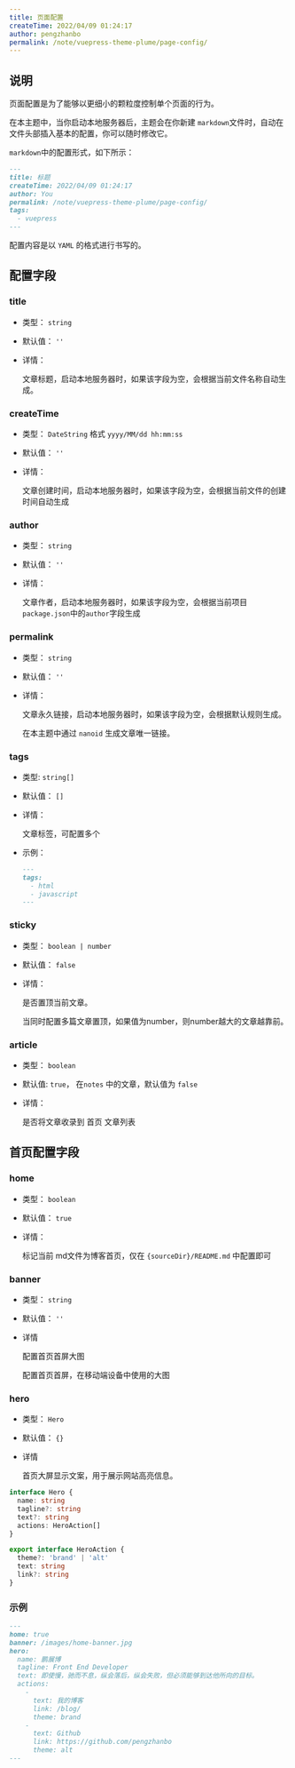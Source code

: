 ```yaml
---
title: 页面配置
createTime: 2022/04/09 01:24:17
author: pengzhanbo
permalink: /note/vuepress-theme-plume/page-config/
---
```


## 说明

页面配置是为了能够以更细小的颗粒度控制单个页面的行为。

在本主题中，当你启动本地服务器后，主题会在你新建 `markdown`文件时，自动在文件头部插入基本的配置，你可以随时修改它。

`markdown`中的配置形式，如下所示：
``` md
---
title: 标题
createTime: 2022/04/09 01:24:17
author: You
permalink: /note/vuepress-theme-plume/page-config/
tags:
  - vuepress
---
```
配置内容是以 `YAML` 的格式进行书写的。

## 配置字段

### title

- 类型： `string`
- 默认值： `''`
- 详情：
  
  文章标题，启动本地服务器时，如果该字段为空，会根据当前文件名称自动生成。

### createTime

- 类型： `DateString` 格式 `yyyy/MM/dd hh:mm:ss`
- 默认值： `''`
- 详情：
  
  文章创建时间，启动本地服务器时，如果该字段为空，会根据当前文件的创建时间自动生成

### author

- 类型： `string`
- 默认值： `''`
- 详情：
  
  文章作者，启动本地服务器时，如果该字段为空，会根据当前项目`package.json`中的`author`字段生成

### permalink

- 类型： `string`
- 默认值： `''`
- 详情：
  
  文章永久链接，启动本地服务器时，如果该字段为空，会根据默认规则生成。

  在本主题中通过 `nanoid` 生成文章唯一链接。

### tags

- 类型: `string[]`
- 默认值： `[]`
- 详情：
  
  文章标签，可配置多个
- 示例：
  ``` md
  ---
  tags:
    - html
    - javascript
  ---
  ```
### sticky

- 类型： `boolean | number`
- 默认值： `false`
- 详情：
  
  是否置顶当前文章。

  当同时配置多篇文章置顶，如果值为number，则number越大的文章越靠前。

### article

- 类型： `boolean`
- 默认值: `true`， 在`notes` 中的文章，默认值为 `false`
- 详情：
  
  是否将文章收录到 首页 文章列表

## 首页配置字段

### home

- 类型： `boolean`
- 默认值： `true`
- 详情：
  
  标记当前 md文件为博客首页，仅在 `{sourceDir}/README.md` 中配置即可

### banner

- 类型： `string`
- 默认值： `''`
- 详情
  
  配置首页首屏大图


  
  配置首页首屏，在移动端设备中使用的大图
### hero

- 类型： `Hero`
- 默认值： `{}`
- 详情
  
  首页大屏显示文案，用于展示网站高亮信息。

```ts
interface Hero {
  name: string
  tagline?: string
  text?: string
  actions: HeroAction[]
}

export interface HeroAction {
  theme?: 'brand' | 'alt'
  text: string
  link?: string
}
```

### 示例
``` md
---
home: true
banner: /images/home-banner.jpg
hero: 
  name: 鹏展博
  tagline: Front End Developer
  text: 即使慢，驰而不息，纵会落后，纵会失败，但必须能够到达他所向的目标。
  actions: 
    - 
      text: 我的博客
      link: /blog/
      theme: brand
    - 
      text: Github
      link: https://github.com/pengzhanbo
      theme: alt
---

```
